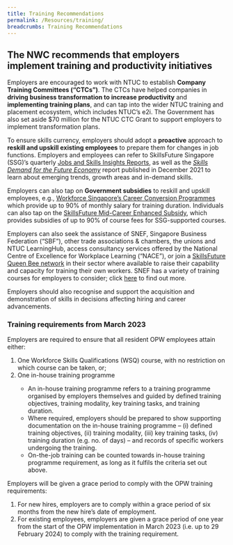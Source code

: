 ```yaml
---
title: Training Recommendations
permalink: /Resources/training/
breadcrumbs: Training Recommendations
---
```


## The NWC recommends that employers implement training and productivity initiatives

Employers are encouraged to work with NTUC to establish **Company Training Committees (“CTCs”)**. The CTCs have helped companies in **driving business transformation to increase productivity** and **implementing training plans**, and can tap into the wider NTUC training and placement ecosystem, which includes NTUC’s e2i. The Government has also set aside $70 million for the NTUC CTC Grant to support employers to implement transformation plans.

To ensure skills currency, employers should adopt a **proactive** approach to **reskill and upskill existing employees** to prepare them for changes in job functions. Employers and employees can refer to SkillsFuture Singapore (SSG)’s quarterly [Jobs and Skills Insights Reports](https://www.skillsfuture.gov.sg/jobs-skills), as well as the [*Skills Demand for the Future Economy*](https://www.skillsfuture.gov.sg/-/media/Skills-Report-2021/Skills-Report-Documents-FINAL/SSG-Skills_Demand_for_the_Future_Economy_2021.pdf) report published in December 2021 to learn about emerging trends, growth areas and in-demand skills.

Employers can also tap on **Government subsidies** to reskill and upskill employees, e.g., [Workforce Singapore’s Career Conversion Programmes](https://www.wsg.gov.sg/programmes-and-initiatives/career-conversion-programmes-employers.html) which provide up to 90% of monthly salary for training duration. Individuals can also tap on the [SkillsFuture Mid-Career Enhanced Subsidy](https://www.skillsfuture.gov.sg/enhancedsubsidy), which provides subsidies of up to 90% of course fees for SSG-supported courses.

Employers can also seek the assistance of SNEF, Singapore Business Federation (“SBF”), other trade associations & chambers, the unions and NTUC LearningHub, access consultancy services offered by the National Centre of Excellence for Workplace Learning (“NACE”), or join a [SkillsFuture Queen Bee network](https://www.enterprisejobskills.gov.sg/content/upgrade-skills/skillsfuture-queen-bee-networks.html) in their sector where available to raise their capability and capacity for training their own workers. SNEF has a variety of training courses for employers to consider; click [here](https://snef.org.sg/training/programmes-courses/) to find out more.

Employers should also recognise and support the acquisition and demonstration of skills in decisions affecting hiring and career advancements.


### Training requirements from March 2023

Employers are required to ensure that all resident OPW employees attain either:
<ol>
<li>One Workforce Skills Qualifications (WSQ) course, with no restriction on which course can be taken, or;</li>
<li>One in-house training programme</li>
<ul>   
<li>An in-house training programme refers to a training programme organised by employers themselves and guided by defined training objectives, training modality, key training tasks, and training duration.</li>
<li>Where required, employers should be prepared to show supporting documentation on the in-house training programme – (i) defined training objectives, (ii) training modality, (iii) key training tasks, (iv) training duration (e.g. no. of days) – and records of specific workers undergoing the training.</li>
<li>On-the-job training can be counted towards in-house training programme requirement, as long as it fulfils the criteria set out above.</li>
</ul>
</ol>
  
Employers will be given a grace period to comply with the OPW training requirements:
 <ol>
  <li>For new hires, employers are to comply within a grace period of six months from the new hire’s date of employment.</li>
  <li>For existing employees, employers are given a grace period of one year from the start of the OPW implementation in March 2023 (i.e. up to 29 February 2024) to comply with the training requirement.</li>
</ol>

